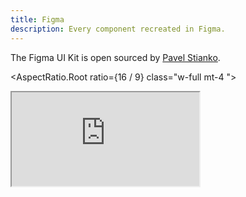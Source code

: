 ```yaml
---
title: Figma
description: Every component recreated in Figma.
---
```


The Figma UI Kit is open sourced by [Pavel Stianko](https://twitter.com/pavel_stianko).

<script lang="ts">
	import { AspectRatio } from "bits-ui";
</script>
<AspectRatio.Root ratio={16 / 9} class="w-full mt-4 ">
  <iframe title="Figma page for bits-ui" src="https://embed.figma.com/file/1430229712135910564/hf_embed?community_viewer=true&embed_host=shadcn&hub_file_id=1430229712135910564&kind=&viewer=1" class="h-full w-full overflow-hidden rounded-lg border bg-muted" />
</AspectRatio.Root>


## Grab a copy

https://www.figma.com/community/file/1430229712135910564/bits-ui-kit

